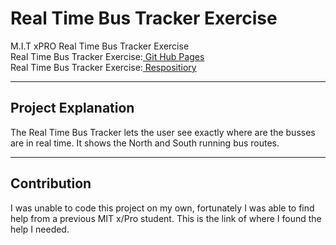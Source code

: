 # Real Time Bus Tracker Exercise
M.I.T xPRO Real Time Bus Tracker Exercise<br>
Real Time Bus Tracker Exercise:<a href="https://pammie89.github.io/Real-Time-Bus-Tracker/"> Git Hub Pages</a><br>
Real Time Bus Tracker Exercise:<a href="https://github.com/pammie89/Real-Time-Bus-Tracker.git"> Respositiory</a>
___

## Project Explanation
The Real Time Bus Tracker lets the user see exactly where are the busses are in real time.  It shows the North and South running bus routes.
___

## Contribution
I was unable to code this project on my own, fortunately I was able to find help from a previous MIT x/Pro student.  This is the link of where I found the help I needed.<br>
<a href="https://github.com/EliHeuman/Real-Time-Bus-Tracker.git">
